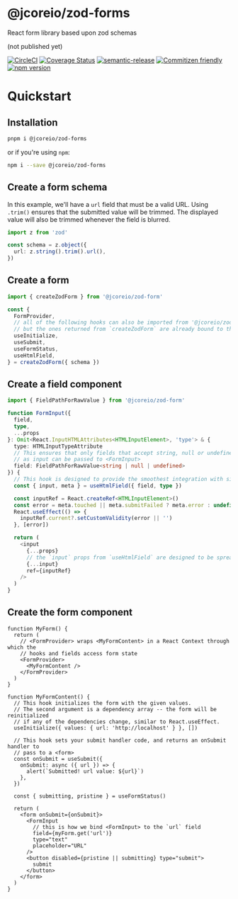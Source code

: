# @jcoreio/zod-forms

React form library based upon zod schemas

(not published yet)

[![CircleCI](https://circleci.com/gh/jcoreio/zod-forms.svg?style=svg)](https://circleci.com/gh/jcoreio/zod-forms)
[![Coverage Status](https://codecov.io/gh/jcoreio/zod-forms/branch/master/graph/badge.svg)](https://codecov.io/gh/jcoreio/zod-forms)
[![semantic-release](https://img.shields.io/badge/%20%20%F0%9F%93%A6%F0%9F%9A%80-semantic--release-e10079.svg)](https://github.com/semantic-release/semantic-release)
[![Commitizen friendly](https://img.shields.io/badge/commitizen-friendly-brightgreen.svg)](http://commitizen.github.io/cz-cli/)
[![npm version](https://badge.fury.io/js/%40jcoreio%2Fzod-forms.svg)](https://badge.fury.io/js/%40jcoreio%2Fzod-forms)

# Quickstart

## Installation

```bash
pnpm i @jcoreio/zod-forms
```

or if you're using `npm`:

```bash
npm i --save @jcoreio/zod-forms
```

## Create a form schema

In this example, we'll have a `url` field that must be a valid URL.
Using `.trim()` ensures that the submitted value will be trimmed.
The displayed value will also be trimmed whenever the field is blurred.

```ts
import z from 'zod'

const schema = z.object({
  url: z.string().trim().url(),
})
```

## Create a form

```ts
import { createZodForm } from '@jcoreio/zod-form'

const {
  FormProvider,
  // all of the following hooks can also be imported from '@jcoreio/zod-form',
  // but the ones returned from `createZodForm` are already bound to the schema type
  useInitialize,
  useSubmit,
  useFormStatus,
  useHtmlField,
} = createZodForm({ schema })
```

## Create a field component

```ts
import { FieldPathForRawValue } from '@jcoreio/zod-form'

function FormInput({
  field,
  type,
  ...props
}: Omit<React.InputHTMLAttributes<HTMLInputElement>, 'type'> & {
  type: HTMLInputTypeAttribute
  // This ensures that only fields that accept string, null or undefined
  // as input can be passed to <FormInput>
  field: FieldPathForRawValue<string | null | undefined>
}) {
  // This hook is designed to provide the smoothest integration with simple <input>s.
  const { input, meta } = useHtmlField({ field, type })

  const inputRef = React.createRef<HTMLInputElement>()
  const error = meta.touched || meta.submitFailed ? meta.error : undefined
  React.useEffect(() => {
    inputRef.current?.setCustomValidity(error || '')
  }, [error])

  return (
    <input
      {...props}
      // the `input` props from `useHtmlField` are designed to be spread here
      {...input}
      ref={inputRef}
    />
  )
}
```

## Create the form component

```tsx
function MyForm() {
  return (
    // <FormProvider> wraps <MyFormContent> in a React Context through which the
    // hooks and fields access form state
    <FormProvider>
      <MyFormContent />
    </FormProvider>
  )
}

function MyFormContent() {
  // This hook initializes the form with the given values.
  // The second argument is a dependency array -- the form will be reinitialized
  // if any of the dependencies change, similar to React.useEffect.
  useInitialize({ values: { url: 'http://localhost' } }, [])

  // This hook sets your submit handler code, and returns an onSubmit handler to
  // pass to a <form>
  const onSubmit = useSubmit({
    onSubmit: async ({ url }) => {
      alert(`Submitted! url value: ${url}`)
    },
  })

  const { submitting, pristine } = useFormStatus()

  return (
    <form onSubmit={onSubmit}>
      <FormInput
        // this is how we bind <FormInput> to the `url` field
        field={myForm.get('url')}
        type="text"
        placeholder="URL"
      />
      <button disabled={pristine || submitting} type="submit">
        submit
      </button>
    </form>
  )
}
```
